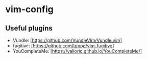 # vim-config
## Useful plugins
- Vundle: [https://github.com/VundleVim/Vundle.vim]
- fugitive: [https://github.com/tpope/vim-fugitive]
- YouCompleteMe: [https://valloric.github.io/YouCompleteMe/]
